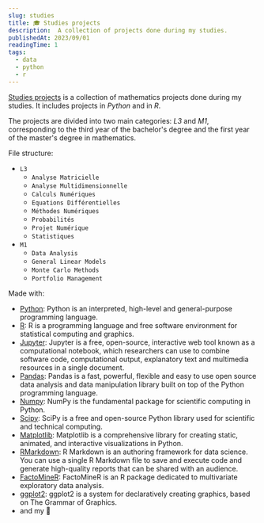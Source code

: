 ```yaml
---
slug: studies
title: 🎓 Studies projects
description:  A collection of projects done during my studies.
publishedAt: 2023/09/01
readingTime: 1
tags:
  - data
  - python
  - r
---
```


[Studies projects](https://github.com/ArthurDanjou/studies) is a collection of mathematics projects done during my studies. It includes projects in _Python_ and in _R_.

The projects are divided into two main categories: _L3_ and _M1_, corresponding to the third year of the bachelor's degree and the first year of the master's degree in mathematics.

File structure:
- `L3`
  - `Analyse Matricielle`
  - `Analyse Multidimensionnelle`
  - `Calculs Numériques`
  - `Equations Différentielles`
  - `Méthodes Numériques`
  - `Probabilités`
  - `Projet Numérique`
  - `Statistiques`
- `M1`
  - `Data Analysis`
  - `General Linear Models`
  - `Monte Carlo Methods`
  - `Portfolio Management`

Made with:
- [Python](https://www.python.org): Python is an interpreted, high-level and general-purpose programming language.
- [R](https://www.r-project.org): R is a programming language and free software environment for statistical computing and graphics.
- [Jupyter](https://jupyter.org): Jupyter is a free, open-source, interactive web tool known as a computational notebook, which researchers can use to combine software code, computational output, explanatory text and multimedia resources in a single document.
- [Pandas](https://pandas.pydata.org): Pandas is a fast, powerful, flexible and easy to use open source data analysis and data manipulation library built on top of the Python programming language.
- [Numpy](https://numpy.org): NumPy is the fundamental package for scientific computing in Python.
- [Scipy](https://www.scipy.org): SciPy is a free and open-source Python library used for scientific and technical computing.
- [Matplotlib](https://matplotlib.org): Matplotlib is a comprehensive library for creating static, animated, and interactive visualizations in Python.
- [RMarkdown](https://rmarkdown.rstudio.com): R Markdown is an authoring framework for data science. You can use a single R Markdown file to save and execute code and generate high-quality reports that can be shared with an audience.
- [FactoMineR](https://factominer.free.fr/): FactoMineR is an R package dedicated to multivariate exploratory data analysis.
- [ggplot2](https://ggplot2.tidyverse.org): ggplot2 is a system for declaratively creating graphics, based on The Grammar of Graphics.
- and my 🧠
